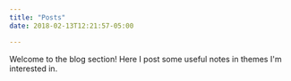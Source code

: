 ```yaml
---
title: "Posts"
date: 2018-02-13T12:21:57-05:00

---
```


Welcome to the blog section! Here I post some useful notes in themes I'm interested in.
